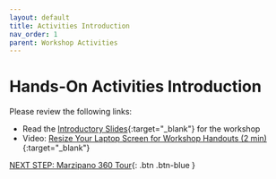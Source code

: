 ```yaml
---
layout: default
title: Activities Introduction
nav_order: 1
parent: Workshop Activities
---
```

# Hands-On Activities Introduction

Please review the following links:

- Read the [Introductory Slides](http://bit.ly/2SDRAml){:target="_blank"} for the workshop
- Video: [Resize Your Laptop Screen for Workshop Handouts (2 min)](https://www.youtube.com/watch?v=Igk5hZUfzN0){:target="_blank"}

[NEXT STEP: Marzipano 360 Tour](activity-marzipano.html){: .btn .btn-blue }
